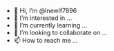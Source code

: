 - 👋 Hi, I’m @lnewlf7896
- 👀 I’m interested in ...
- 🌱 I’m currently learning ...
- 💞️ I’m looking to collaborate on ...
- 📫 How to reach me ...

<!---
lnewlf7896/lnewlf7896 is a ✨ special ✨ repository because its `README.md` (this file) appears on your GitHub profile.
You can click the Preview link to take a look at your changes.
--->
